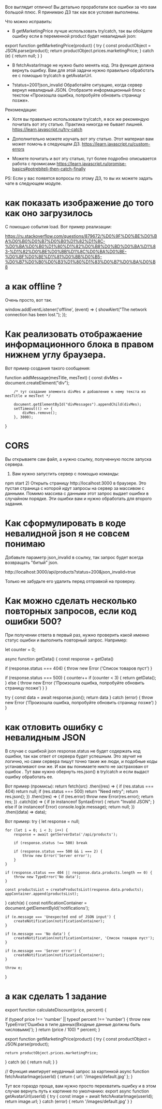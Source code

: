 Все выглядит отлично! Вы детально проработали все ошибки за что вам большой плюс. Я принимаю ДЗ так как все условия выполнены.

Что можно исправить:
- В getMarketingPrice лучше использовать try/catch, так вы обойдете ошибку если в переменной product будет невалидный json:

export function getMarketingPrice(product) {
  try {
    const productObject = JSON.parse(product);
    return productObject.prices.marketingPrice;
  } catch (e) {
    return null;
  }
}

- В fetchAvatarImage не нужно было менять код. Эта функция должна вернуть ошибку. Вам для этой задачи нужно правильно обработать ее с помощью try/catch в getAvatarUrl.

- ?status=200?json_invalid
Обработайте ситуацию, когда сервер вернул невалидный JSON. Отобразите информационный блок с текстом «Произошла ошибка, попробуйте обновить страницу позже».

Рекомендации:
- Хотя вы правильно использовали try/catch, я все же рекомендую почитать вот эту статью. Практика никогда не бывает лишней.
https://learn.javascript.ru/try-catch

- Дополнительно можете изучать вот эту статью. Этот материал вам может помочь в следующем ДЗ.
https://learn.javascript.ru/custom-errors

- Можете почитать и вот эту статью, тут более подробно описывается работа с промисами
https://learn.javascript.ru/promise-basics#potrebiteli-then-catch-finally

PS: Если у вас появятся вопросы по этому ДЗ, то вы их можете задать чате в следующем модуле.


# как показать изображение до того как оно загрузилось
С помощью события load. Вот пример реализации:

https://ru.stackoverflow.com/questions/879672/%D0%9F%D0%BE%D0%BA%D0%B0%D0%B7%D0%B0%D1%82%D1%8C-%D0%BA%D0%B0%D1%80%D1%82%D0%B8%D0%BD%D0%BA%D1%83-%D1%82%D0%BE%D0%BB%D1%8C%D0%BA%D0%BE-%D0%BF%D0%BE%D1%81%D0%BB%D0%B5-%D0%B7%D0%B0%D0%B3%D1%80%D1%83%D0%B7%D0%BA%D0%B8

# а как offline ?
Очень просто, вот так.

window.addEventListener('offline', (event) => {
    showAlert("The network connection has been lost.");
});

# Как реализовать отображаение информационного блока в правом нижнем углу браузера.
Вот пример создания такого сообщения:

function addMessage(mesTitle, mesText) {
        const divMes = document.createElement("div");

        /* тут создание элемента divMes и добавление к нему текста из mesTitle и mesText */

        document.getElementById("divMessages").appendChild(divMes);
        setTimeout(() => {
            divMes.remove();
        }, 3000);
 }

# CORS
Вы открываете сам файл, а нужно ссылку, полученную после запуска сервера.

1) Вам нужно запустить сервер c помощью команды:

npm start
2) Открыть страницу http://localhost:3000  в браузере. Это пустая страница с которой идут запросы на сервер за массивом с данными. Помимо массива с данными этот запрос выдает ошибки в случайном порядке. Эти ошибки вам и нужно обработать для второго задания.

# Как сформулировать в коде невалидной json я не совсем понимаю

Добавьте параметр json_invalid в ссылку, так запрос будет всегда возвращать "битый" json.

http://localhost:3000/api/products?status=200&json_invalid=true

Только не забудьте его удалить перед отправкой на проверку.

# Как можно сделать несколько повторных запросов, если код ошибки 500?
При получении ответа в первый раз, нужно проверить какой именно статус ошибки и выполнить повторный запрос. Например:

let counter = 0;

async function getData() {
  const response = getData()

  if (response.status === 404) {
    throw new Error ('Список товаров пуст')
  }

  if (response.status === 500) {
    counter++
    if (counter < 3) {
      return getData();
    } else {
        throw new Error ('Произошла ошибка, попробуйте обновить страницу позже')
    }
  }

  try {
    const data = await response.json();
    return data
  } catch (error) {
    throw new Error ('Произошла ошибка, попробуйте обновить страницу позже')
  }
}

# как отловить ошибку с невалидным JSON
В случае с ошибкой json response.status не будет содержать код ошибки, так как ответ от сервера будет успешным. Это звучит не логично, но сами сервера пишут точно такие же люди, и подобные коды устанавливают они же. И как вы понимаете никто не застрахован от ошибок   . Тут вам нужно обернуть res.json() в try/catch и если выдаст ошибку обработать ее.

Вот пример (промисы):
return fetch(src)
  .then((res) => {
    if (res.status === 404) return null;
    if (res.status === 500) return "Need retry";
    return res.json();
  })
  .then((res) => {
    if (res.error) throw new Error(res.error);
    return res;
  })
  .catch((e) => {
    if (e instanceof SyntaxError) {
      return "Invalid JSON";
    } else if (e instanceof Error) console.log(e.message);
    return null;
  })
  .then((data) => data);


Вот пример:
try {
  let response = null;

    for (let i = 0; i < 3; i++) {
        response = await getServerData('/api/products');

        if (response.status !== 500) break

        if (response.status === 500 && i === 2) {
            throw new Error('Server error');
        }
    }

    if (response.status === 404 || response.data.products.length == 0) {
        throw new TypeError('No data');
    }

    const productsList = createProductsList(response.data.products);
    appContainer.append(productsList);
} catch(e) {
    const notificationContainer = document.getElementById('notifications');

    if (e.message === 'Unexpected end of JSON input') {
        createNotification(notificationContainer);
    }

    if (e.message === 'No data') {
        createNotification(notificationContainer, 'Список товаров пуст');
    }

    if (e.message === 'Server error') {
        createNotification(notificationContainer);
    }

    throw e;
}

# а как сделать 1 задание
export function calculateDiscount(price, percent) {

  if (typeof price !== 'number' || typeof percent !== 'number') {
    throw new TypeError('Ошибка в типе данных(Входные данные должны быть числовыми)');
  }
  return (price / 100) * percent;
}

export function getMarketingPrice(product) {
  try {
    const productObject = JSON.parse(product);

    return productObject.prices.marketingPrice;
  } catch (e) {
    return null;
  }
}

// Функция имитирует неудачный запрос за картинкой
async function fetchAvatarImage(userId) {
  return {
    url: '/images/default.jpg'
  };
}

Тут все гораздо проще, вам нужно просто перехватить ошибку и в этом случае вернуть путь к картинке по умолчанию:
export async function getAvatarUrl(userId) {
  try {
    const image = await fetchAvatarImage(userId);
    return image.url;
  } catch (error) {
    return '/images/default.jpg'
  }
}
